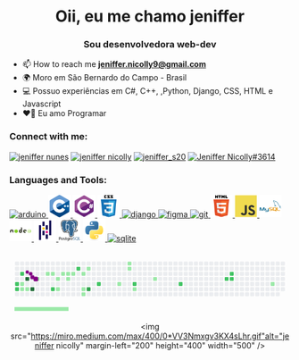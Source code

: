 <h1 align="center">Oii, eu me chamo jeniffer</h1>
<h3 align="center">Sou desenvolvedora web-dev</h3>

* 📫 How to reach me **jeniffer.nicolly9@gmail.com**
* 🌍 Moro em São Bernardo do Campo - Brasil
* 💻 Possuo experiências em C#, C++, ,Python, Django, CSS, HTML e Javascript
*  ❤️‍🔥 Eu amo Programar


<h3 align="left">Connect with me:</h3>
<p align="left">
<a href="https://linkedin.com/in/jeniffer-nunes-623979ab/" target="blank"><img align="center" src="https://raw.githubusercontent.com/rahuldkjain/github-profile-readme-generator/master/src/images/icons/Social/linked-in-alt.svg" alt="jeniffer nunes" height="30" width="40" /></a>
<a href="https://fb.com//jeniffer.nicolly.750/" target="blank"><img align="center" src="https://raw.githubusercontent.com/rahuldkjain/github-profile-readme-generator/master/src/images/icons/Social/facebook.svg" alt="jeniffer nicolly" height="30" width="40" /></a>
<a href="https://instagram.com/jeniffer_s20" target="blank"><img align="center" src="https://raw.githubusercontent.com/rahuldkjain/github-profile-readme-generator/master/src/images/icons/Social/instagram.svg" alt="jeniffer_s20" height="30" width="40" /></a>
<a href="https://discord.gg/JenifferNicolly#3614" target="blank"><img align="center" src="https://raw.githubusercontent.com/rahuldkjain/github-profile-readme-generator/master/src/images/icons/Social/discord.svg" alt="Jeniffer Nicolly#3614" height="30" width="40" /></a>
</p>

<h3 align="left">Languages and Tools:</h3>
<p align="left"> <a href="https://www.arduino.cc/" target="_blank" rel="noreferrer"> <img src="https://cdn.worldvectorlogo.com/logos/arduino-1.svg" alt="arduino" width="40" height="40"/> </a> <a href="https://www.w3schools.com/cpp/" target="_blank" rel="noreferrer"> <img src="https://raw.githubusercontent.com/devicons/devicon/master/icons/cplusplus/cplusplus-original.svg" alt="cplusplus" width="40" height="40"/> </a> <a href="https://www.w3schools.com/cs/" target="_blank" rel="noreferrer"> <img src="https://raw.githubusercontent.com/devicons/devicon/master/icons/csharp/csharp-original.svg" alt="csharp" width="40" height="40"/> </a> <a href="https://www.w3schools.com/css/" target="_blank" rel="noreferrer"> <img src="https://raw.githubusercontent.com/devicons/devicon/master/icons/css3/css3-original-wordmark.svg" alt="css3" width="40" height="40"/> </a> <a href="https://www.djangoproject.com/" target="_blank" rel="noreferrer"> <img src="https://cdn.worldvectorlogo.com/logos/django.svg" alt="django" width="40" height="40"/> </a> <a href="https://www.figma.com/" target="_blank" rel="noreferrer"> <img src="https://www.vectorlogo.zone/logos/figma/figma-icon.svg" alt="figma" width="40" height="40"/> </a> <a href="https://git-scm.com/" target="_blank" rel="noreferrer"> <img src="https://www.vectorlogo.zone/logos/git-scm/git-scm-icon.svg" alt="git" width="40" height="40"/> </a> <a href="https://www.w3.org/html/" target="_blank" rel="noreferrer"> <img src="https://raw.githubusercontent.com/devicons/devicon/master/icons/html5/html5-original-wordmark.svg" alt="html5" width="40" height="40"/> </a> <a href="https://developer.mozilla.org/en-US/docs/Web/JavaScript" target="_blank" rel="noreferrer"> <img src="https://raw.githubusercontent.com/devicons/devicon/master/icons/javascript/javascript-original.svg" alt="javascript" width="40" height="40"/> </a> <a href="https://www.mysql.com/" target="_blank" rel="noreferrer"> <img src="https://raw.githubusercontent.com/devicons/devicon/master/icons/mysql/mysql-original-wordmark.svg" alt="mysql" width="40" height="40"/> </a> <a href="https://nodejs.org" target="_blank" rel="noreferrer"> <img src="https://raw.githubusercontent.com/devicons/devicon/master/icons/nodejs/nodejs-original-wordmark.svg" alt="nodejs" width="40" height="40"/> </a> <a href="https://pandas.pydata.org/" target="_blank" rel="noreferrer"> <img src="https://raw.githubusercontent.com/devicons/devicon/2ae2a900d2f041da66e950e4d48052658d850630/icons/pandas/pandas-original.svg" alt="pandas" width="40" height="40"/> </a> <a href="https://www.postgresql.org" target="_blank" rel="noreferrer"> <img src="https://raw.githubusercontent.com/devicons/devicon/master/icons/postgresql/postgresql-original-wordmark.svg" alt="postgresql" width="40" height="40"/> </a> <a href="https://www.python.org" target="_blank" rel="noreferrer"> <img src="https://raw.githubusercontent.com/devicons/devicon/master/icons/python/python-original.svg" alt="python" width="40" height="40"/> </a> <a href="https://www.sqlite.org/" target="_blank" rel="noreferrer"> <img src="https://www.vectorlogo.zone/logos/sqlite/sqlite-icon.svg" alt="sqlite" width="40" height="40"/> </a> </p>
<div align="center">
 
<svg viewBox="-16 -32 880 192" width="880" height="192" xmlns="http://www.w3.org/2000/svg"><desc>Generated with https://github.com/Platane/snk</desc><style>@keyframes c0{.42%{fill:var(--c1)}.44%,to{fill:var(--ce)}}@keyframes c1{80.94%{fill:var(--c2)}80.96%,to{fill:var(--ce)}}@keyframes c2{81.38%{fill:var(--c2)}81.4%,to{fill:var(--ce)}}@keyframes c3{3.89%{fill:var(--c1)}3.91%,to{fill:var(--ce)}}@keyframes c4{83.11%{fill:var(--c2)}83.13%,to{fill:var(--ce)}}@keyframes c5{23.37%{fill:var(--c1)}23.39%,to{fill:var(--ce)}}@keyframes c6{22.93%{fill:var(--c1)}22.95%,to{fill:var(--ce)}}@keyframes c7{1.29%{fill:var(--c1)}1.31%,to{fill:var(--ce)}}@keyframes c8{3.45%{fill:var(--c1)}3.47%,to{fill:var(--ce)}}@keyframes c9{5.62%{fill:var(--c1)}5.64%,to{fill:var(--ce)}}@keyframes ca{96.09%{fill:var(--c4)}96.11%,to{fill:var(--ce)}}@keyframes cb{22.5%{fill:var(--c1)}22.52%,to{fill:var(--ce)}}@keyframes cc{1.72%{fill:var(--c1)}1.74%,to{fill:var(--ce)}}@keyframes cd{6.05%{fill:var(--c1)}6.07%,to{fill:var(--ce)}}@keyframes ce{6.48%{fill:var(--c1)}6.5%,to{fill:var(--ce)}}@keyframes cf{94.8%{fill:var(--c4)}94.82%,to{fill:var(--ce)}}@keyframes cg{2.15%{fill:var(--c1)}2.17%,to{fill:var(--ce)}}@keyframes ch{6.92%{fill:var(--c1)}6.94%,to{fill:var(--ce)}}@keyframes ci{8.22%{fill:var(--c1)}8.24%,to{fill:var(--ce)}}@keyframes cj{8.65%{fill:var(--c1)}8.67%,to{fill:var(--ce)}}@keyframes ck{77.48%{fill:var(--c2)}77.5%,to{fill:var(--ce)}}@keyframes cl{18.17%{fill:var(--c1)}18.19%,to{fill:var(--ce)}}@keyframes cm{19.04%{fill:var(--c1)}19.06%,to{fill:var(--ce)}}@keyframes cn{9.51%{fill:var(--c1)}9.53%,to{fill:var(--ce)}}@keyframes co{9.95%{fill:var(--c1)}9.97%,to{fill:var(--ce)}}@keyframes cp{17.31%{fill:var(--c1)}17.33%,to{fill:var(--ce)}}@keyframes cq{10.38%{fill:var(--c1)}10.4%,to{fill:var(--ce)}}@keyframes cr{73.58%{fill:var(--c2)}73.6%,to{fill:var(--ce)}}@keyframes cs{11.25%{fill:var(--c1)}11.27%,to{fill:var(--ce)}}@keyframes ct{14.28%{fill:var(--c1)}14.3%,to{fill:var(--ce)}}@keyframes cu{14.71%{fill:var(--c1)}14.73%,to{fill:var(--ce)}}@keyframes cv{12.11%{fill:var(--c1)}12.13%,to{fill:var(--ce)}}@keyframes cw{90.03%{fill:var(--c3)}90.05%,to{fill:var(--ce)}}@keyframes cx{70.55%{fill:var(--c2)}70.57%,to{fill:var(--ce)}}@keyframes cy{32.46%{fill:var(--c1)}32.48%,to{fill:var(--ce)}}@keyframes cz{40.25%{fill:var(--c1)}40.27%,to{fill:var(--ce)}}@keyframes c10{39.82%{fill:var(--c1)}39.84%,to{fill:var(--ce)}}@keyframes c11{67.52%{fill:var(--c2)}67.54%,to{fill:var(--ce)}}@keyframes c12{34.19%{fill:var(--c1)}34.21%,to{fill:var(--ce)}}@keyframes c13{36.79%{fill:var(--c1)}36.81%,to{fill:var(--ce)}}@keyframes c14{63.63%{fill:var(--c2)}63.65%,to{fill:var(--ce)}}@keyframes c15{59.3%{fill:var(--c2)}59.32%,to{fill:var(--ce)}}@keyframes c16{58.43%{fill:var(--c2)}58.45%,to{fill:var(--ce)}}@keyframes c17{58%{fill:var(--c2)}58.02%,to{fill:var(--ce)}}@keyframes c18{54.1%{fill:var(--c1)}54.12%,to{fill:var(--ce)}}@keyframes u0{.42%{transform:scale(0,1)}.44%,1.29%{transform:scale(.03,1)}1.31%,1.72%{transform:scale(.06,1)}1.74%,2.15%{transform:scale(.1,1)}2.17%,3.45%{transform:scale(.13,1)}3.47%,3.89%{transform:scale(.16,1)}3.91%,5.62%{transform:scale(.19,1)}5.64%,6.05%{transform:scale(.23,1)}6.07%,6.48%{transform:scale(.26,1)}6.5%,6.92%{transform:scale(.29,1)}6.94%,8.22%{transform:scale(.32,1)}8.24%,8.65%{transform:scale(.35,1)}8.67%,9.51%{transform:scale(.39,1)}9.53%,9.95%{transform:scale(.42,1)}10.38%,9.97%{transform:scale(.45,1)}10.4%,11.25%{transform:scale(.48,1)}11.27%,12.11%{transform:scale(.52,1)}12.13%,14.28%{transform:scale(.55,1)}14.3%,14.71%{transform:scale(.58,1)}14.73%,17.31%{transform:scale(.61,1)}17.33%,18.17%{transform:scale(.65,1)}18.19%,19.04%{transform:scale(.68,1)}19.06%,22.5%{transform:scale(.71,1)}22.52%,22.93%{transform:scale(.74,1)}22.95%,23.37%{transform:scale(.77,1)}23.39%,32.46%{transform:scale(.81,1)}32.48%,34.19%{transform:scale(.84,1)}34.21%,36.79%{transform:scale(.87,1)}36.81%,39.82%{transform:scale(.9,1)}39.84%,40.25%{transform:scale(.94,1)}40.27%,54.1%{transform:scale(.97,1)}54.12%,to{transform:scale(1,1)}}@keyframes u1{58%{transform:scale(0,1)}58.02%,58.43%{transform:scale(.09,1)}58.45%,59.3%{transform:scale(.18,1)}59.32%,63.63%{transform:scale(.27,1)}63.65%,67.52%{transform:scale(.36,1)}67.54%,70.55%{transform:scale(.45,1)}70.57%,73.58%{transform:scale(.55,1)}73.6%,77.48%{transform:scale(.64,1)}77.5%,80.94%{transform:scale(.73,1)}80.96%,81.38%{transform:scale(.82,1)}81.4%,83.11%{transform:scale(.91,1)}83.13%,to{transform:scale(1,1)}}@keyframes u2{90.03%{transform:scale(0,1)}90.05%,to{transform:scale(1,1)}}@keyframes u3{94.8%{transform:scale(0,1)}94.82%,96.09%{transform:scale(.5,1)}96.11%,to{transform:scale(1,1)}}@keyframes s0{0%,99.57%{transform:translate(0,-16px)}.43%{transform:translate(0,0)}2.16%{transform:translate(64px,0)}2.6%{transform:translate(64px,16px)}3.9%{transform:translate(16px,16px)}4.33%{transform:translate(16px,0)}4.76%,97.4%{transform:translate(32px,0)}5.63%{transform:translate(32px,32px)}6.06%{transform:translate(48px,32px)}6.49%,95.67%{transform:translate(48px,48px)}7.79%{transform:translate(96px,48px)}8.23%{transform:translate(96px,32px)}11.69%,88.74%{transform:translate(224px,32px)}12.12%{transform:translate(224px,16px)}12.55%{transform:translate(208px,16px)}14.72%{transform:translate(208px,96px)}15.15%{transform:translate(192px,96px)}16.45%{transform:translate(192px,48px)}18.18%{transform:translate(128px,48px)}19.48%{transform:translate(128px,96px)}22.08%{transform:translate(32px,96px)}22.51%{transform:translate(32px,80px)}22.94%,81.82%{transform:translate(16px,80px)}23.38%{transform:translate(16px,64px)}29.44%{transform:translate(240px,64px)}29.87%{transform:translate(240px,48px)}32.03%{transform:translate(320px,48px)}32.47%{transform:translate(320px,64px)}33.33%{transform:translate(352px,64px)}33.77%{transform:translate(352px,80px)}35.93%{transform:translate(432px,80px)}37.66%{transform:translate(432px,16px)}39.83%{transform:translate(352px,16px)}40.26%{transform:translate(352px,0)}52.38%{transform:translate(800px,0)}54.11%{transform:translate(800px,64px)}54.55%{transform:translate(784px,64px)}54.98%{transform:translate(784px,48px)}58.01%{transform:translate(672px,48px)}58.44%{transform:translate(672px,32px)}58.87%{transform:translate(656px,32px)}59.31%{transform:translate(656px,48px)}63.2%{transform:translate(512px,48px)}63.64%{transform:translate(512px,64px)}70.56%{transform:translate(256px,64px)}71.86%{transform:translate(256px,16px)}75.76%{transform:translate(112px,16px)}77.49%{transform:translate(112px,80px)}77.92%{transform:translate(96px,80px)}78.35%{transform:translate(96px,64px)}80.95%{transform:translate(0,64px)}81.39%{transform:translate(0,80px)}83.12%{transform:translate(16px,32px)}90.04%{transform:translate(224px,80px)}94.81%{transform:translate(48px,80px)}96.1%{transform:translate(32px,48px)}97.84%{transform:translate(48px,0)}98.27%{transform:translate(48px,-16px)}}@keyframes s1{0%,99.57%{transform:translate(16px,-16px)}.43%{transform:translate(0,-16px)}.87%{transform:translate(0,0)}2.6%{transform:translate(64px,0)}3.03%{transform:translate(64px,16px)}4.33%{transform:translate(16px,16px)}4.76%{transform:translate(16px,0)}5.19%,97.84%{transform:translate(32px,0)}6.06%{transform:translate(32px,32px)}6.49%{transform:translate(48px,32px)}6.93%,96.1%{transform:translate(48px,48px)}8.23%{transform:translate(96px,48px)}8.66%{transform:translate(96px,32px)}12.12%,89.18%{transform:translate(224px,32px)}12.55%{transform:translate(224px,16px)}12.99%{transform:translate(208px,16px)}15.15%{transform:translate(208px,96px)}15.58%{transform:translate(192px,96px)}16.88%{transform:translate(192px,48px)}18.61%{transform:translate(128px,48px)}19.91%{transform:translate(128px,96px)}22.51%{transform:translate(32px,96px)}22.94%{transform:translate(32px,80px)}23.38%,82.25%{transform:translate(16px,80px)}23.81%{transform:translate(16px,64px)}29.87%{transform:translate(240px,64px)}30.3%{transform:translate(240px,48px)}32.47%{transform:translate(320px,48px)}32.9%{transform:translate(320px,64px)}33.77%{transform:translate(352px,64px)}34.2%{transform:translate(352px,80px)}36.36%{transform:translate(432px,80px)}38.1%{transform:translate(432px,16px)}40.26%{transform:translate(352px,16px)}40.69%{transform:translate(352px,0)}52.81%{transform:translate(800px,0)}54.55%{transform:translate(800px,64px)}54.98%{transform:translate(784px,64px)}55.41%{transform:translate(784px,48px)}58.44%{transform:translate(672px,48px)}58.87%{transform:translate(672px,32px)}59.31%{transform:translate(656px,32px)}59.74%{transform:translate(656px,48px)}63.64%{transform:translate(512px,48px)}64.07%{transform:translate(512px,64px)}71%{transform:translate(256px,64px)}72.29%{transform:translate(256px,16px)}76.19%{transform:translate(112px,16px)}77.92%{transform:translate(112px,80px)}78.35%{transform:translate(96px,80px)}78.79%{transform:translate(96px,64px)}81.39%{transform:translate(0,64px)}81.82%{transform:translate(0,80px)}83.55%{transform:translate(16px,32px)}90.48%{transform:translate(224px,80px)}95.24%{transform:translate(48px,80px)}96.54%{transform:translate(32px,48px)}98.27%{transform:translate(48px,0)}98.7%{transform:translate(48px,-16px)}}@keyframes s2{0%,99.57%{transform:translate(32px,-16px)}.87%{transform:translate(0,-16px)}1.3%{transform:translate(0,0)}3.03%{transform:translate(64px,0)}3.46%{transform:translate(64px,16px)}4.76%{transform:translate(16px,16px)}5.19%{transform:translate(16px,0)}5.63%,98.27%{transform:translate(32px,0)}6.49%{transform:translate(32px,32px)}6.93%{transform:translate(48px,32px)}7.36%,96.54%{transform:translate(48px,48px)}8.66%{transform:translate(96px,48px)}9.09%{transform:translate(96px,32px)}12.55%,89.61%{transform:translate(224px,32px)}12.99%{transform:translate(224px,16px)}13.42%{transform:translate(208px,16px)}15.58%{transform:translate(208px,96px)}16.02%{transform:translate(192px,96px)}17.32%{transform:translate(192px,48px)}19.05%{transform:translate(128px,48px)}20.35%{transform:translate(128px,96px)}22.94%{transform:translate(32px,96px)}23.38%{transform:translate(32px,80px)}23.81%,82.68%{transform:translate(16px,80px)}24.24%{transform:translate(16px,64px)}30.3%{transform:translate(240px,64px)}30.74%{transform:translate(240px,48px)}32.9%{transform:translate(320px,48px)}33.33%{transform:translate(320px,64px)}34.2%{transform:translate(352px,64px)}34.63%{transform:translate(352px,80px)}36.8%{transform:translate(432px,80px)}38.53%{transform:translate(432px,16px)}40.69%{transform:translate(352px,16px)}41.13%{transform:translate(352px,0)}53.25%{transform:translate(800px,0)}54.98%{transform:translate(800px,64px)}55.41%{transform:translate(784px,64px)}55.84%{transform:translate(784px,48px)}58.87%{transform:translate(672px,48px)}59.31%{transform:translate(672px,32px)}59.74%{transform:translate(656px,32px)}60.17%{transform:translate(656px,48px)}64.07%{transform:translate(512px,48px)}64.5%{transform:translate(512px,64px)}71.43%{transform:translate(256px,64px)}72.73%{transform:translate(256px,16px)}76.62%{transform:translate(112px,16px)}78.35%{transform:translate(112px,80px)}78.79%{transform:translate(96px,80px)}79.22%{transform:translate(96px,64px)}81.82%{transform:translate(0,64px)}82.25%{transform:translate(0,80px)}83.98%{transform:translate(16px,32px)}90.91%{transform:translate(224px,80px)}95.67%{transform:translate(48px,80px)}96.97%{transform:translate(32px,48px)}98.7%{transform:translate(48px,0)}99.13%{transform:translate(48px,-16px)}}@keyframes s3{0%,99.57%{transform:translate(48px,-16px)}1.3%{transform:translate(0,-16px)}1.73%{transform:translate(0,0)}3.46%{transform:translate(64px,0)}3.9%{transform:translate(64px,16px)}5.19%{transform:translate(16px,16px)}5.63%{transform:translate(16px,0)}6.06%,98.7%{transform:translate(32px,0)}6.93%{transform:translate(32px,32px)}7.36%{transform:translate(48px,32px)}7.79%,96.97%{transform:translate(48px,48px)}9.09%{transform:translate(96px,48px)}9.52%{transform:translate(96px,32px)}12.99%,90.04%{transform:translate(224px,32px)}13.42%{transform:translate(224px,16px)}13.85%{transform:translate(208px,16px)}16.02%{transform:translate(208px,96px)}16.45%{transform:translate(192px,96px)}17.75%{transform:translate(192px,48px)}19.48%{transform:translate(128px,48px)}20.78%{transform:translate(128px,96px)}23.38%{transform:translate(32px,96px)}23.81%{transform:translate(32px,80px)}24.24%,83.12%{transform:translate(16px,80px)}24.68%{transform:translate(16px,64px)}30.74%{transform:translate(240px,64px)}31.17%{transform:translate(240px,48px)}33.33%{transform:translate(320px,48px)}33.77%{transform:translate(320px,64px)}34.63%{transform:translate(352px,64px)}35.06%{transform:translate(352px,80px)}37.23%{transform:translate(432px,80px)}38.96%{transform:translate(432px,16px)}41.13%{transform:translate(352px,16px)}41.56%{transform:translate(352px,0)}53.68%{transform:translate(800px,0)}55.41%{transform:translate(800px,64px)}55.84%{transform:translate(784px,64px)}56.28%{transform:translate(784px,48px)}59.31%{transform:translate(672px,48px)}59.74%{transform:translate(672px,32px)}60.17%{transform:translate(656px,32px)}60.61%{transform:translate(656px,48px)}64.5%{transform:translate(512px,48px)}64.94%{transform:translate(512px,64px)}71.86%{transform:translate(256px,64px)}73.16%{transform:translate(256px,16px)}77.06%{transform:translate(112px,16px)}78.79%{transform:translate(112px,80px)}79.22%{transform:translate(96px,80px)}79.65%{transform:translate(96px,64px)}82.25%{transform:translate(0,64px)}82.68%{transform:translate(0,80px)}84.42%{transform:translate(16px,32px)}91.34%{transform:translate(224px,80px)}96.1%{transform:translate(48px,80px)}97.4%{transform:translate(32px,48px)}99.13%{transform:translate(48px,0)}}:root{--cb:#1b1f230a;--cs:purple;--ce:#ebedf0;--c0:#ebedf0;--c1:#9be9a8;--c2:#40c463;--c3:#30a14e;--c4:#216e39}@media (prefers-color-scheme:dark){:root{--cb:#1b1f230a;--cs:purple;--ce:#161b22;--c1:#01311f;--c2:#034525;--c3:#0f6d31;--c4:#00c647}}.c{shape-rendering:geometricPrecision;fill:var(--ce);stroke-width:1px;stroke:var(--cb);animation:none 23100ms linear infinite}.c.c0{fill:var(--c1);animation-name:c0}.c.c1,.c.c2{fill:var(--c2);animation-name:c1}.c.c2{animation-name:c2}.c.c3{fill:var(--c1);animation-name:c3}.c.c4{fill:var(--c2);animation-name:c4}.c.c5,.c.c6{fill:var(--c1);animation-name:c5}.c.c6{animation-name:c6}.c.c7,.c.c8,.c.c9{fill:var(--c1);animation-name:c7}.c.c8,.c.c9{animation-name:c8}.c.c9{animation-name:c9}.c.ca{fill:var(--c4);animation-name:ca}.c.cb{fill:var(--c1);animation-name:cb}.c.cc,.c.cd,.c.ce{fill:var(--c1);animation-name:cc}.c.cd,.c.ce{animation-name:cd}.c.ce{animation-name:ce}.c.cf{fill:var(--c4);animation-name:cf}.c.cg{fill:var(--c1);animation-name:cg}.c.ch,.c.ci,.c.cj{fill:var(--c1);animation-name:ch}.c.ci,.c.cj{animation-name:ci}.c.cj{animation-name:cj}.c.ck{fill:var(--c2);animation-name:ck}.c.cl,.c.cm,.c.cn{fill:var(--c1);animation-name:cl}.c.cm,.c.cn{animation-name:cm}.c.cn{animation-name:cn}.c.co,.c.cp,.c.cq{fill:var(--c1);animation-name:co}.c.cp,.c.cq{animation-name:cp}.c.cq{animation-name:cq}.c.cr{fill:var(--c2);animation-name:cr}.c.cs{fill:var(--c1);animation-name:cs}.c.ct,.c.cu,.c.cv{fill:var(--c1);animation-name:ct}.c.cu,.c.cv{animation-name:cu}.c.cv{animation-name:cv}.c.cw{fill:var(--c3);animation-name:cw}.c.cx{fill:var(--c2);animation-name:cx}.c.c10,.c.cy,.c.cz{fill:var(--c1);animation-name:cy}.c.c10,.c.cz{animation-name:cz}.c.c10{animation-name:c10}.c.c11{fill:var(--c2);animation-name:c11}.c.c12,.c.c13{fill:var(--c1);animation-name:c12}.c.c13{animation-name:c13}.c.c14{fill:var(--c2);animation-name:c14}.c.c15,.c.c16,.c.c17{fill:var(--c2);animation-name:c15}.c.c16,.c.c17{animation-name:c16}.c.c17{animation-name:c17}.c.c18{fill:var(--c1);animation-name:c18}.s,.u{animation:none linear 23100ms infinite}.u,.u.u0{transform-origin:0 0}.u{transform:scale(0,1)}.u.u0{fill:var(--c1);animation-name:u0}.u.u1{fill:var(--c2);animation-name:u1;transform-origin:584.2px 0}.u.u2{fill:var(--c3);animation-name:u2;transform-origin:791.5px 0}.u.u3{fill:var(--c4);animation-name:u3;transform-origin:810.3px 0}.s{shape-rendering:geometricPrecision;fill:var(--cs)}.s.s0{transform:translate(0,-16px);animation-name:s0}.s.s1{transform:translate(16px,-16px);animation-name:s1}.s.s2{transform:translate(32px,-16px);animation-name:s2}.s.s3{transform:translate(48px,-16px);animation-name:s3}</style><rect class="c c0" x="2" y="2" rx="2" ry="2" width="12" height="12"/><rect class="c" x="2" y="18" rx="2" ry="2" width="12" height="12"/><rect class="c" x="2" y="34" rx="2" ry="2" width="12" height="12"/><rect class="c" x="2" y="50" rx="2" ry="2" width="12" height="12"/><rect class="c c1" x="2" y="66" rx="2" ry="2" width="12" height="12"/><rect class="c c2" x="2" y="82" rx="2" ry="2" width="12" height="12"/><rect class="c" x="2" y="98" rx="2" ry="2" width="12" height="12"/><rect class="c" x="18" y="2" rx="2" ry="2" width="12" height="12"/><rect class="c c3" x="18" y="18" rx="2" ry="2" width="12" height="12"/><rect class="c c4" x="18" y="34" rx="2" ry="2" width="12" height="12"/><rect class="c" x="18" y="50" rx="2" ry="2" width="12" height="12"/><rect class="c c5" x="18" y="66" rx="2" ry="2" width="12" height="12"/><rect class="c c6" x="18" y="82" rx="2" ry="2" width="12" height="12"/><rect class="c" x="18" y="98" rx="2" ry="2" width="12" height="12"/><rect class="c c7" x="34" y="2" rx="2" ry="2" width="12" height="12"/><rect class="c c8" x="34" y="18" rx="2" ry="2" width="12" height="12"/><rect class="c c9" x="34" y="34" rx="2" ry="2" width="12" height="12"/><rect class="c ca" x="34" y="50" rx="2" ry="2" width="12" height="12"/><rect class="c" x="34" y="66" rx="2" ry="2" width="12" height="12"/><rect class="c cb" x="34" y="82" rx="2" ry="2" width="12" height="12"/><rect class="c" x="34" y="98" rx="2" ry="2" width="12" height="12"/><rect class="c cc" x="50" y="2" rx="2" ry="2" width="12" height="12"/><rect class="c" x="50" y="18" rx="2" ry="2" width="12" height="12"/><rect class="c cd" x="50" y="34" rx="2" ry="2" width="12" height="12"/><rect class="c ce" x="50" y="50" rx="2" ry="2" width="12" height="12"/><rect class="c" x="50" y="66" rx="2" ry="2" width="12" height="12"/><rect class="c cf" x="50" y="82" rx="2" ry="2" width="12" height="12"/><rect class="c" x="50" y="98" rx="2" ry="2" width="12" height="12"/><rect class="c cg" x="66" y="2" rx="2" ry="2" width="12" height="12"/><rect class="c" x="66" y="18" rx="2" ry="2" width="12" height="12"/><rect class="c" x="66" y="34" rx="2" ry="2" width="12" height="12"/><rect class="c ch" x="66" y="50" rx="2" ry="2" width="12" height="12"/><rect class="c" x="66" y="66" rx="2" ry="2" width="12" height="12"/><rect class="c" x="66" y="82" rx="2" ry="2" width="12" height="12"/><rect class="c" x="66" y="98" rx="2" ry="2" width="12" height="12"/><rect class="c" x="82" y="2" rx="2" ry="2" width="12" height="12"/><rect class="c" x="82" y="18" rx="2" ry="2" width="12" height="12"/><rect class="c" x="82" y="34" rx="2" ry="2" width="12" height="12"/><rect class="c" x="82" y="50" rx="2" ry="2" width="12" height="12"/><rect class="c" x="82" y="66" rx="2" ry="2" width="12" height="12"/><rect class="c" x="82" y="82" rx="2" ry="2" width="12" height="12"/><rect class="c" x="82" y="98" rx="2" ry="2" width="12" height="12"/><rect class="c" x="98" y="2" rx="2" ry="2" width="12" height="12"/><rect class="c" x="98" y="18" rx="2" ry="2" width="12" height="12"/><rect class="c ci" x="98" y="34" rx="2" ry="2" width="12" height="12"/><rect class="c" x="98" y="50" rx="2" ry="2" width="12" height="12"/><rect class="c" x="98" y="66" rx="2" ry="2" width="12" height="12"/><rect class="c" x="98" y="82" rx="2" ry="2" width="12" height="12"/><rect class="c" x="98" y="98" rx="2" ry="2" width="12" height="12"/><rect class="c" x="114" y="2" rx="2" ry="2" width="12" height="12"/><rect class="c" x="114" y="18" rx="2" ry="2" width="12" height="12"/><rect class="c cj" x="114" y="34" rx="2" ry="2" width="12" height="12"/><rect class="c" x="114" y="50" rx="2" ry="2" width="12" height="12"/><rect class="c" x="114" y="66" rx="2" ry="2" width="12" height="12"/><rect class="c ck" x="114" y="82" rx="2" ry="2" width="12" height="12"/><rect class="c" x="114" y="98" rx="2" ry="2" width="12" height="12"/><rect class="c" x="130" y="2" rx="2" ry="2" width="12" height="12"/><rect class="c" x="130" y="18" rx="2" ry="2" width="12" height="12"/><rect class="c" x="130" y="34" rx="2" ry="2" width="12" height="12"/><rect class="c cl" x="130" y="50" rx="2" ry="2" width="12" height="12"/><rect class="c" x="130" y="66" rx="2" ry="2" width="12" height="12"/><rect class="c cm" x="130" y="82" rx="2" ry="2" width="12" height="12"/><rect class="c" x="130" y="98" rx="2" ry="2" width="12" height="12"/><rect class="c" x="146" y="2" rx="2" ry="2" width="12" height="12"/><rect class="c" x="146" y="18" rx="2" ry="2" width="12" height="12"/><rect class="c cn" x="146" y="34" rx="2" ry="2" width="12" height="12"/><rect class="c" x="146" y="50" rx="2" ry="2" width="12" height="12"/><rect class="c" x="146" y="66" rx="2" ry="2" width="12" height="12"/><rect class="c" x="146" y="82" rx="2" ry="2" width="12" height="12"/><rect class="c" x="146" y="98" rx="2" ry="2" width="12" height="12"/><rect class="c" x="162" y="2" rx="2" ry="2" width="12" height="12"/><rect class="c" x="162" y="18" rx="2" ry="2" width="12" height="12"/><rect class="c co" x="162" y="34" rx="2" ry="2" width="12" height="12"/><rect class="c cp" x="162" y="50" rx="2" ry="2" width="12" height="12"/><rect class="c" x="162" y="66" rx="2" ry="2" width="12" height="12"/><rect class="c" x="162" y="82" rx="2" ry="2" width="12" height="12"/><rect class="c" x="162" y="98" rx="2" ry="2" width="12" height="12"/><rect class="c" x="178" y="2" rx="2" ry="2" width="12" height="12"/><rect class="c" x="178" y="18" rx="2" ry="2" width="12" height="12"/><rect class="c cq" x="178" y="34" rx="2" ry="2" width="12" height="12"/><rect class="c" x="178" y="50" rx="2" ry="2" width="12" height="12"/><rect class="c" x="178" y="66" rx="2" ry="2" width="12" height="12"/><rect class="c" x="178" y="82" rx="2" ry="2" width="12" height="12"/><rect class="c" x="178" y="98" rx="2" ry="2" width="12" height="12"/><rect class="c" x="194" y="2" rx="2" ry="2" width="12" height="12"/><rect class="c cr" x="194" y="18" rx="2" ry="2" width="12" height="12"/><rect class="c" x="194" y="34" rx="2" ry="2" width="12" height="12"/><rect class="c" x="194" y="50" rx="2" ry="2" width="12" height="12"/><rect class="c" x="194" y="66" rx="2" ry="2" width="12" height="12"/><rect class="c" x="194" y="82" rx="2" ry="2" width="12" height="12"/><rect class="c" x="194" y="98" rx="2" ry="2" width="12" height="12"/><rect class="c" x="210" y="2" rx="2" ry="2" width="12" height="12"/><rect class="c" x="210" y="18" rx="2" ry="2" width="12" height="12"/><rect class="c cs" x="210" y="34" rx="2" ry="2" width="12" height="12"/><rect class="c" x="210" y="50" rx="2" ry="2" width="12" height="12"/><rect class="c" x="210" y="66" rx="2" ry="2" width="12" height="12"/><rect class="c ct" x="210" y="82" rx="2" ry="2" width="12" height="12"/><rect class="c cu" x="210" y="98" rx="2" ry="2" width="12" height="12"/><rect class="c" x="226" y="2" rx="2" ry="2" width="12" height="12"/><rect class="c cv" x="226" y="18" rx="2" ry="2" width="12" height="12"/><rect class="c" x="226" y="34" rx="2" ry="2" width="12" height="12"/><rect class="c" x="226" y="50" rx="2" ry="2" width="12" height="12"/><rect class="c" x="226" y="66" rx="2" ry="2" width="12" height="12"/><rect class="c cw" x="226" y="82" rx="2" ry="2" width="12" height="12"/><rect class="c" x="226" y="98" rx="2" ry="2" width="12" height="12"/><rect class="c" x="242" y="2" rx="2" ry="2" width="12" height="12"/><rect class="c" x="242" y="18" rx="2" ry="2" width="12" height="12"/><rect class="c" x="242" y="34" rx="2" ry="2" width="12" height="12"/><rect class="c" x="242" y="50" rx="2" ry="2" width="12" height="12"/><rect class="c" x="242" y="66" rx="2" ry="2" width="12" height="12"/><rect class="c" x="242" y="82" rx="2" ry="2" width="12" height="12"/><rect class="c" x="242" y="98" rx="2" ry="2" width="12" height="12"/><rect class="c" x="258" y="2" rx="2" ry="2" width="12" height="12"/><rect class="c" x="258" y="18" rx="2" ry="2" width="12" height="12"/><rect class="c" x="258" y="34" rx="2" ry="2" width="12" height="12"/><rect class="c" x="258" y="50" rx="2" ry="2" width="12" height="12"/><rect class="c cx" x="258" y="66" rx="2" ry="2" width="12" height="12"/><rect class="c" x="258" y="82" rx="2" ry="2" width="12" height="12"/><rect class="c" x="258" y="98" rx="2" ry="2" width="12" height="12"/><rect class="c" x="274" y="2" rx="2" ry="2" width="12" height="12"/><rect class="c" x="274" y="18" rx="2" ry="2" width="12" height="12"/><rect class="c" x="274" y="34" rx="2" ry="2" width="12" height="12"/><rect class="c" x="274" y="50" rx="2" ry="2" width="12" height="12"/><rect class="c" x="274" y="66" rx="2" ry="2" width="12" height="12"/><rect class="c" x="274" y="82" rx="2" ry="2" width="12" height="12"/><rect class="c" x="274" y="98" rx="2" ry="2" width="12" height="12"/><rect class="c" x="290" y="2" rx="2" ry="2" width="12" height="12"/><rect class="c" x="290" y="18" rx="2" ry="2" width="12" height="12"/><rect class="c" x="290" y="34" rx="2" ry="2" width="12" height="12"/><rect class="c" x="290" y="50" rx="2" ry="2" width="12" height="12"/><rect class="c" x="290" y="66" rx="2" ry="2" width="12" height="12"/><rect class="c" x="290" y="82" rx="2" ry="2" width="12" height="12"/><rect class="c" x="290" y="98" rx="2" ry="2" width="12" height="12"/><rect class="c" x="306" y="2" rx="2" ry="2" width="12" height="12"/><rect class="c" x="306" y="18" rx="2" ry="2" width="12" height="12"/><rect class="c" x="306" y="34" rx="2" ry="2" width="12" height="12"/><rect class="c" x="306" y="50" rx="2" ry="2" width="12" height="12"/><rect class="c" x="306" y="66" rx="2" ry="2" width="12" height="12"/><rect class="c" x="306" y="82" rx="2" ry="2" width="12" height="12"/><rect class="c" x="306" y="98" rx="2" ry="2" width="12" height="12"/><rect class="c" x="322" y="2" rx="2" ry="2" width="12" height="12"/><rect class="c" x="322" y="18" rx="2" ry="2" width="12" height="12"/><rect class="c" x="322" y="34" rx="2" ry="2" width="12" height="12"/><rect class="c" x="322" y="50" rx="2" ry="2" width="12" height="12"/><rect class="c cy" x="322" y="66" rx="2" ry="2" width="12" height="12"/><rect class="c" x="322" y="82" rx="2" ry="2" width="12" height="12"/><rect class="c" x="322" y="98" rx="2" ry="2" width="12" height="12"/><rect class="c" x="338" y="2" rx="2" ry="2" width="12" height="12"/><rect class="c" x="338" y="18" rx="2" ry="2" width="12" height="12"/><rect class="c" x="338" y="34" rx="2" ry="2" width="12" height="12"/><rect class="c" x="338" y="50" rx="2" ry="2" width="12" height="12"/><rect class="c" x="338" y="66" rx="2" ry="2" width="12" height="12"/><rect class="c" x="338" y="82" rx="2" ry="2" width="12" height="12"/><rect class="c" x="338" y="98" rx="2" ry="2" width="12" height="12"/><rect class="c cz" x="354" y="2" rx="2" ry="2" width="12" height="12"/><rect class="c c10" x="354" y="18" rx="2" ry="2" width="12" height="12"/><rect class="c" x="354" y="34" rx="2" ry="2" width="12" height="12"/><rect class="c" x="354" y="50" rx="2" ry="2" width="12" height="12"/><rect class="c" x="354" y="66" rx="2" ry="2" width="12" height="12"/><rect class="c" x="354" y="82" rx="2" ry="2" width="12" height="12"/><rect class="c" x="354" y="98" rx="2" ry="2" width="12" height="12"/><rect class="c" x="370" y="2" rx="2" ry="2" width="12" height="12"/><rect class="c" x="370" y="18" rx="2" ry="2" width="12" height="12"/><rect class="c" x="370" y="34" rx="2" ry="2" width="12" height="12"/><rect class="c" x="370" y="50" rx="2" ry="2" width="12" height="12"/><rect class="c c11" x="370" y="66" rx="2" ry="2" width="12" height="12"/><rect class="c c12" x="370" y="82" rx="2" ry="2" width="12" height="12"/><rect class="c" x="370" y="98" rx="2" ry="2" width="12" height="12"/><rect class="c" x="386" y="2" rx="2" ry="2" width="12" height="12"/><rect class="c" x="386" y="18" rx="2" ry="2" width="12" height="12"/><rect class="c" x="386" y="34" rx="2" ry="2" width="12" height="12"/><rect class="c" x="386" y="50" rx="2" ry="2" width="12" height="12"/><rect class="c" x="386" y="66" rx="2" ry="2" width="12" height="12"/><rect class="c" x="386" y="82" rx="2" ry="2" width="12" height="12"/><rect class="c" x="386" y="98" rx="2" ry="2" width="12" height="12"/><rect class="c" x="402" y="2" rx="2" ry="2" width="12" height="12"/><rect class="c" x="402" y="18" rx="2" ry="2" width="12" height="12"/><rect class="c" x="402" y="34" rx="2" ry="2" width="12" height="12"/><rect class="c" x="402" y="50" rx="2" ry="2" width="12" height="12"/><rect class="c" x="402" y="66" rx="2" ry="2" width="12" height="12"/><rect class="c" x="402" y="82" rx="2" ry="2" width="12" height="12"/><rect class="c" x="402" y="98" rx="2" ry="2" width="12" height="12"/><rect class="c" x="418" y="2" rx="2" ry="2" width="12" height="12"/><rect class="c" x="418" y="18" rx="2" ry="2" width="12" height="12"/><rect class="c" x="418" y="34" rx="2" ry="2" width="12" height="12"/><rect class="c" x="418" y="50" rx="2" ry="2" width="12" height="12"/><rect class="c" x="418" y="66" rx="2" ry="2" width="12" height="12"/><rect class="c" x="418" y="82" rx="2" ry="2" width="12" height="12"/><rect class="c" x="418" y="98" rx="2" ry="2" width="12" height="12"/><rect class="c" x="434" y="2" rx="2" ry="2" width="12" height="12"/><rect class="c" x="434" y="18" rx="2" ry="2" width="12" height="12"/><rect class="c" x="434" y="34" rx="2" ry="2" width="12" height="12"/><rect class="c c13" x="434" y="50" rx="2" ry="2" width="12" height="12"/><rect class="c" x="434" y="66" rx="2" ry="2" width="12" height="12"/><rect class="c" x="434" y="82" rx="2" ry="2" width="12" height="12"/><rect class="c" x="434" y="98" rx="2" ry="2" width="12" height="12"/><rect class="c" x="450" y="2" rx="2" ry="2" width="12" height="12"/><rect class="c" x="450" y="18" rx="2" ry="2" width="12" height="12"/><rect class="c" x="450" y="34" rx="2" ry="2" width="12" height="12"/><rect class="c" x="450" y="50" rx="2" ry="2" width="12" height="12"/><rect class="c" x="450" y="66" rx="2" ry="2" width="12" height="12"/><rect class="c" x="450" y="82" rx="2" ry="2" width="12" height="12"/><rect class="c" x="450" y="98" rx="2" ry="2" width="12" height="12"/><rect class="c" x="466" y="2" rx="2" ry="2" width="12" height="12"/><rect class="c" x="466" y="18" rx="2" ry="2" width="12" height="12"/><rect class="c" x="466" y="34" rx="2" ry="2" width="12" height="12"/><rect class="c" x="466" y="50" rx="2" ry="2" width="12" height="12"/><rect class="c" x="466" y="66" rx="2" ry="2" width="12" height="12"/><rect class="c" x="466" y="82" rx="2" ry="2" width="12" height="12"/><rect class="c" x="466" y="98" rx="2" ry="2" width="12" height="12"/><rect class="c" x="482" y="2" rx="2" ry="2" width="12" height="12"/><rect class="c" x="482" y="18" rx="2" ry="2" width="12" height="12"/><rect class="c" x="482" y="34" rx="2" ry="2" width="12" height="12"/><rect class="c" x="482" y="50" rx="2" ry="2" width="12" height="12"/><rect class="c" x="482" y="66" rx="2" ry="2" width="12" height="12"/><rect class="c" x="482" y="82" rx="2" ry="2" width="12" height="12"/><rect class="c" x="482" y="98" rx="2" ry="2" width="12" height="12"/><rect class="c" x="498" y="2" rx="2" ry="2" width="12" height="12"/><rect class="c" x="498" y="18" rx="2" ry="2" width="12" height="12"/><rect class="c" x="498" y="34" rx="2" ry="2" width="12" height="12"/><rect class="c" x="498" y="50" rx="2" ry="2" width="12" height="12"/><rect class="c" x="498" y="66" rx="2" ry="2" width="12" height="12"/><rect class="c" x="498" y="82" rx="2" ry="2" width="12" height="12"/><rect class="c" x="498" y="98" rx="2" ry="2" width="12" height="12"/><rect class="c" x="514" y="2" rx="2" ry="2" width="12" height="12"/><rect class="c" x="514" y="18" rx="2" ry="2" width="12" height="12"/><rect class="c" x="514" y="34" rx="2" ry="2" width="12" height="12"/><rect class="c" x="514" y="50" rx="2" ry="2" width="12" height="12"/><rect class="c c14" x="514" y="66" rx="2" ry="2" width="12" height="12"/><rect class="c" x="514" y="82" rx="2" ry="2" width="12" height="12"/><rect class="c" x="514" y="98" rx="2" ry="2" width="12" height="12"/><rect class="c" x="530" y="2" rx="2" ry="2" width="12" height="12"/><rect class="c" x="530" y="18" rx="2" ry="2" width="12" height="12"/><rect class="c" x="530" y="34" rx="2" ry="2" width="12" height="12"/><rect class="c" x="530" y="50" rx="2" ry="2" width="12" height="12"/><rect class="c" x="530" y="66" rx="2" ry="2" width="12" height="12"/><rect class="c" x="530" y="82" rx="2" ry="2" width="12" height="12"/><rect class="c" x="530" y="98" rx="2" ry="2" width="12" height="12"/><rect class="c" x="546" y="2" rx="2" ry="2" width="12" height="12"/><rect class="c" x="546" y="18" rx="2" ry="2" width="12" height="12"/><rect class="c" x="546" y="34" rx="2" ry="2" width="12" height="12"/><rect class="c" x="546" y="50" rx="2" ry="2" width="12" height="12"/><rect class="c" x="546" y="66" rx="2" ry="2" width="12" height="12"/><rect class="c" x="546" y="82" rx="2" ry="2" width="12" height="12"/><rect class="c" x="546" y="98" rx="2" ry="2" width="12" height="12"/><rect class="c" x="562" y="2" rx="2" ry="2" width="12" height="12"/><rect class="c" x="562" y="18" rx="2" ry="2" width="12" height="12"/><rect class="c" x="562" y="34" rx="2" ry="2" width="12" height="12"/><rect class="c" x="562" y="50" rx="2" ry="2" width="12" height="12"/><rect class="c" x="562" y="66" rx="2" ry="2" width="12" height="12"/><rect class="c" x="562" y="82" rx="2" ry="2" width="12" height="12"/><rect class="c" x="562" y="98" rx="2" ry="2" width="12" height="12"/><rect class="c" x="578" y="2" rx="2" ry="2" width="12" height="12"/><rect class="c" x="578" y="18" rx="2" ry="2" width="12" height="12"/><rect class="c" x="578" y="34" rx="2" ry="2" width="12" height="12"/><rect class="c" x="578" y="50" rx="2" ry="2" width="12" height="12"/><rect class="c" x="578" y="66" rx="2" ry="2" width="12" height="12"/><rect class="c" x="578" y="82" rx="2" ry="2" width="12" height="12"/><rect class="c" x="578" y="98" rx="2" ry="2" width="12" height="12"/><rect class="c" x="594" y="2" rx="2" ry="2" width="12" height="12"/><rect class="c" x="594" y="18" rx="2" ry="2" width="12" height="12"/><rect class="c" x="594" y="34" rx="2" ry="2" width="12" height="12"/><rect class="c" x="594" y="50" rx="2" ry="2" width="12" height="12"/><rect class="c" x="594" y="66" rx="2" ry="2" width="12" height="12"/><rect class="c" x="594" y="82" rx="2" ry="2" width="12" height="12"/><rect class="c" x="594" y="98" rx="2" ry="2" width="12" height="12"/><rect class="c" x="610" y="2" rx="2" ry="2" width="12" height="12"/><rect class="c" x="610" y="18" rx="2" ry="2" width="12" height="12"/><rect class="c" x="610" y="34" rx="2" ry="2" width="12" height="12"/><rect class="c" x="610" y="50" rx="2" ry="2" width="12" height="12"/><rect class="c" x="610" y="66" rx="2" ry="2" width="12" height="12"/><rect class="c" x="610" y="82" rx="2" ry="2" width="12" height="12"/><rect class="c" x="610" y="98" rx="2" ry="2" width="12" height="12"/><rect class="c" x="626" y="2" rx="2" ry="2" width="12" height="12"/><rect class="c" x="626" y="18" rx="2" ry="2" width="12" height="12"/><rect class="c" x="626" y="34" rx="2" ry="2" width="12" height="12"/><rect class="c" x="626" y="50" rx="2" ry="2" width="12" height="12"/><rect class="c" x="626" y="66" rx="2" ry="2" width="12" height="12"/><rect class="c" x="626" y="82" rx="2" ry="2" width="12" height="12"/><rect class="c" x="626" y="98" rx="2" ry="2" width="12" height="12"/><rect class="c" x="642" y="2" rx="2" ry="2" width="12" height="12"/><rect class="c" x="642" y="18" rx="2" ry="2" width="12" height="12"/><rect class="c" x="642" y="34" rx="2" ry="2" width="12" height="12"/><rect class="c" x="642" y="50" rx="2" ry="2" width="12" height="12"/><rect class="c" x="642" y="66" rx="2" ry="2" width="12" height="12"/><rect class="c" x="642" y="82" rx="2" ry="2" width="12" height="12"/><rect class="c" x="642" y="98" rx="2" ry="2" width="12" height="12"/><rect class="c" x="658" y="2" rx="2" ry="2" width="12" height="12"/><rect class="c" x="658" y="18" rx="2" ry="2" width="12" height="12"/><rect class="c" x="658" y="34" rx="2" ry="2" width="12" height="12"/><rect class="c c15" x="658" y="50" rx="2" ry="2" width="12" height="12"/><rect class="c" x="658" y="66" rx="2" ry="2" width="12" height="12"/><rect class="c" x="658" y="82" rx="2" ry="2" width="12" height="12"/><rect class="c" x="658" y="98" rx="2" ry="2" width="12" height="12"/><rect class="c" x="674" y="2" rx="2" ry="2" width="12" height="12"/><rect class="c" x="674" y="18" rx="2" ry="2" width="12" height="12"/><rect class="c c16" x="674" y="34" rx="2" ry="2" width="12" height="12"/><rect class="c c17" x="674" y="50" rx="2" ry="2" width="12" height="12"/><rect class="c" x="674" y="66" rx="2" ry="2" width="12" height="12"/><rect class="c" x="674" y="82" rx="2" ry="2" width="12" height="12"/><rect class="c" x="674" y="98" rx="2" ry="2" width="12" height="12"/><rect class="c" x="690" y="2" rx="2" ry="2" width="12" height="12"/><rect class="c" x="690" y="18" rx="2" ry="2" width="12" height="12"/><rect class="c" x="690" y="34" rx="2" ry="2" width="12" height="12"/><rect class="c" x="690" y="50" rx="2" ry="2" width="12" height="12"/><rect class="c" x="690" y="66" rx="2" ry="2" width="12" height="12"/><rect class="c" x="690" y="82" rx="2" ry="2" width="12" height="12"/><rect class="c" x="690" y="98" rx="2" ry="2" width="12" height="12"/><rect class="c" x="706" y="2" rx="2" ry="2" width="12" height="12"/><rect class="c" x="706" y="18" rx="2" ry="2" width="12" height="12"/><rect class="c" x="706" y="34" rx="2" ry="2" width="12" height="12"/><rect class="c" x="706" y="50" rx="2" ry="2" width="12" height="12"/><rect class="c" x="706" y="66" rx="2" ry="2" width="12" height="12"/><rect class="c" x="706" y="82" rx="2" ry="2" width="12" height="12"/><rect class="c" x="706" y="98" rx="2" ry="2" width="12" height="12"/><rect class="c" x="722" y="2" rx="2" ry="2" width="12" height="12"/><rect class="c" x="722" y="18" rx="2" ry="2" width="12" height="12"/><rect class="c" x="722" y="34" rx="2" ry="2" width="12" height="12"/><rect class="c" x="722" y="50" rx="2" ry="2" width="12" height="12"/><rect class="c" x="722" y="66" rx="2" ry="2" width="12" height="12"/><rect class="c" x="722" y="82" rx="2" ry="2" width="12" height="12"/><rect class="c" x="722" y="98" rx="2" ry="2" width="12" height="12"/><rect class="c" x="738" y="2" rx="2" ry="2" width="12" height="12"/><rect class="c" x="738" y="18" rx="2" ry="2" width="12" height="12"/><rect class="c" x="738" y="34" rx="2" ry="2" width="12" height="12"/><rect class="c" x="738" y="50" rx="2" ry="2" width="12" height="12"/><rect class="c" x="738" y="66" rx="2" ry="2" width="12" height="12"/><rect class="c" x="738" y="82" rx="2" ry="2" width="12" height="12"/><rect class="c" x="738" y="98" rx="2" ry="2" width="12" height="12"/><rect class="c" x="754" y="2" rx="2" ry="2" width="12" height="12"/><rect class="c" x="754" y="18" rx="2" ry="2" width="12" height="12"/><rect class="c" x="754" y="34" rx="2" ry="2" width="12" height="12"/><rect class="c" x="754" y="50" rx="2" ry="2" width="12" height="12"/><rect class="c" x="754" y="66" rx="2" ry="2" width="12" height="12"/><rect class="c" x="754" y="82" rx="2" ry="2" width="12" height="12"/><rect class="c" x="754" y="98" rx="2" ry="2" width="12" height="12"/><rect class="c" x="770" y="2" rx="2" ry="2" width="12" height="12"/><rect class="c" x="770" y="18" rx="2" ry="2" width="12" height="12"/><rect class="c" x="770" y="34" rx="2" ry="2" width="12" height="12"/><rect class="c" x="770" y="50" rx="2" ry="2" width="12" height="12"/><rect class="c" x="770" y="66" rx="2" ry="2" width="12" height="12"/><rect class="c" x="770" y="82" rx="2" ry="2" width="12" height="12"/><rect class="c" x="770" y="98" rx="2" ry="2" width="12" height="12"/><rect class="c" x="786" y="2" rx="2" ry="2" width="12" height="12"/><rect class="c" x="786" y="18" rx="2" ry="2" width="12" height="12"/><rect class="c" x="786" y="34" rx="2" ry="2" width="12" height="12"/><rect class="c" x="786" y="50" rx="2" ry="2" width="12" height="12"/><rect class="c" x="786" y="66" rx="2" ry="2" width="12" height="12"/><rect class="c" x="786" y="82" rx="2" ry="2" width="12" height="12"/><rect class="c" x="786" y="98" rx="2" ry="2" width="12" height="12"/><rect class="c" x="802" y="2" rx="2" ry="2" width="12" height="12"/><rect class="c" x="802" y="18" rx="2" ry="2" width="12" height="12"/><rect class="c" x="802" y="34" rx="2" ry="2" width="12" height="12"/><rect class="c" x="802" y="50" rx="2" ry="2" width="12" height="12"/><rect class="c c18" x="802" y="66" rx="2" ry="2" width="12" height="12"/><rect class="c" x="802" y="82" rx="2" ry="2" width="12" height="12"/><rect class="c" x="802" y="98" rx="2" ry="2" width="12" height="12"/><rect class="c" x="818" y="2" rx="2" ry="2" width="12" height="12"/><rect class="c" x="818" y="18" rx="2" ry="2" width="12" height="12"/><rect class="c" x="818" y="34" rx="2" ry="2" width="12" height="12"/><rect class="c" x="818" y="50" rx="2" ry="2" width="12" height="12"/><rect class="c" x="818" y="66" rx="2" ry="2" width="12" height="12"/><rect class="c" x="818" y="82" rx="2" ry="2" width="12" height="12"/><rect class="c" x="818" y="98" rx="2" ry="2" width="12" height="12"/><rect class="c" x="834" y="2" rx="2" ry="2" width="12" height="12"/><rect class="c" x="834" y="18" rx="2" ry="2" width="12" height="12"/><rect class="c" x="834" y="34" rx="2" ry="2" width="12" height="12"/><rect class="c" x="834" y="50" rx="2" ry="2" width="12" height="12"/><rect class="c" x="834" y="66" rx="2" ry="2" width="12" height="12"/><rect class="c" x="834" y="82" rx="2" ry="2" width="12" height="12"/><rect class="u u0" height="12" width="584.8" x="0.0" y="144"/><rect class="u u1" height="12" width="207.9" x="584.2" y="144"/><rect class="u u2" height="12" width="19.4" x="791.5" y="144"/><rect class="u u3" height="12" width="38.3" x="810.3" y="144"/><rect class="s s0" x="0.8" y="0.8" width="14.4" height="14.4" rx="4.5" ry="4.5"/><rect class="s s1" x="1.8" y="1.8" width="12.3" height="12.3" rx="4.1" ry="4.1"/><rect class="s s2" x="2.6" y="2.6" width="10.8" height="10.8" rx="3.6" ry="3.6"/><rect class="s s3" x="3.0" y="3.0" width="9.9" height="9.9" rx="3.3" ry="3.3"/></svg>
 


<img src="https://miro.medium.com/max/400/0*VV3Nmxgv3KX4sLhr.gif"alt="jeniffer nicolly" margin-left="200" height="400" width="500" />
